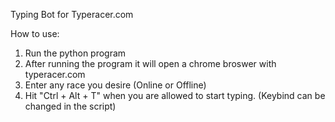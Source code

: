 Typing Bot for Typeracer.com

How to use:
1. Run the python program
2. After running the program it will open a chrome broswer with typeracer.com
3. Enter any race you desire (Online or Offline)
4. Hit "Ctrl + Alt + T" when you are allowed to start typing. (Keybind can be changed in the script)